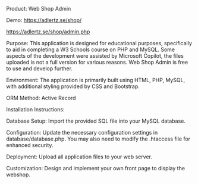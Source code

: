 Product: Web Shop Admin

Demo:
https://adlertz.se/shop/

https://adlertz.se/shop/admin.php

Purpose: 
This application is designed for educational purposes, specifically to aid in completing a W3 Schools course on PHP and MySQL. 
Some aspects of the development were assisted by Microsoft Copilot, the files uploaded is not a full version for various reasons. 
Web Shop Admin is free to use and develop further.

Environment: 
The application is primarily built using HTML, PHP, MySQL, with additional styling provided by CSS and Bootstrap.

ORM Method: 
Active Record

Installation Instructions:

Database Setup:
Import the provided SQL file into your MySQL database.

Configuration:
Update the necessary configuration settings in database/database.php.
You may also need to modify the .htaccess file for enhanced security.

Deployment:
Upload all application files to your web server.

Customization:
Design and implement your own front page to display the webshop.
